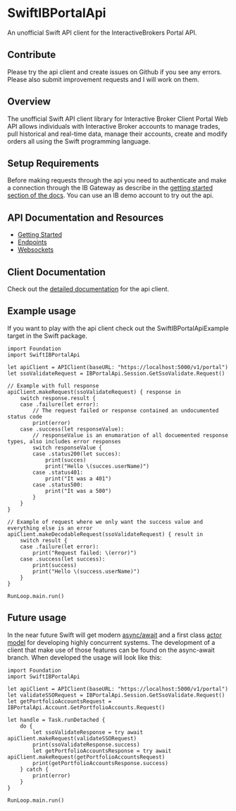 # SwiftIBPortalApi

An unofficial Swift API client for the InteractiveBrokers Portal API.

## Contribute

Please try the api client and create issues on Github if you see any errors. Please also submit improvement requests and I will work on them.

## Overview

The unofficial Swift API client library for Interactive Broker Client Portal Web API allows individuals with Interactive Broker accounts to manage trades, pull historical and real-time data, manage their accounts, create and modify orders all using the Swift programming language.

## Setup Requirements

Before making requests through the api you need to authenticate and make a connection through the IB Gateway as describe in the [getting started section of the docs](https://interactivebrokers.github.io/cpwebapi/). You can use an IB demo account to try out the api.

## API Documentation and Resources

- [Getting Started](https://interactivebrokers.github.io/cpwebapi/index.html#login)
- [Endpoints](https://interactivebrokers.com/api/doc.html)
- [Websockets](https://interactivebrokers.github.io/cpwebapi/RealtimeSubscription.html)

## Client Documentation

Check out the [detailed documentation](/Sources/SwiftIBPortalApi/Swagger3CorrectedGenerated/README.md) for the api client.

## Example usage

If you want to play with the api client check out the SwiftIBPortalApiExample target in the Swift package.

```
import Foundation
import SwiftIBPortalApi

let apiClient = APIClient(baseURL: "https://localhost:5000/v1/portal")
let ssoValidateRequest = IBPortalApi.Session.GetSsoValidate.Request()

// Example with full response
apiClient.makeRequest(ssoValidateRequest) { response in
    switch response.result {
    case .failure(let error):
        // The request failed or response contained an undocumented status code
        print(error)
    case .success(let responseValue):
        // responseValue is an enumaration of all docuemented response types, also includes error responses
        switch responseValue {
        case .status200(let succes):
            print(succes)
            print("Hello \(succes.userName)")
        case .status401:
            print("It was a 401")
        case .status500:
            print("It was a 500")
        }
    }
}

// Example of request where we only want the success value and everything else is an error
apiClient.makeDecodableRequest(ssoValidateRequest) { result in
    switch result {
    case .failure(let error):
        print("Request failed: \(error)")
    case .success(let success):
        print(success)
        print("Hello \(success.userName)")
    }
}

RunLoop.main.run()
```

## Future usage
In the near future Swift will get modern [async/await](https://github.com/apple/swift-evolution/blob/main/proposals/0296-async-await.md) and a first class [actor model](https://github.com/DougGregor/swift-evolution/blob/actors/proposals/nnnn-actors.md) for developing highly concurrent systems. The development of a client that make use of those features can be found on the async-await branch. When developed the usage will look like this:

```
import Foundation
import SwiftIBPortalApi

let apiClient = APIClient(baseURL: "https://localhost:5000/v1/portal")
let validateSSORequest = IBPortalApi.Session.GetSsoValidate.Request()
let getPortfolioAccountsRequest = IBPortalApi.Account.GetPortfolioAccounts.Request()

let handle = Task.runDetached {
    do {
        let ssoValidateResponse = try await apiClient.makeRequest(validateSSORequest)
        print(ssoValidateResponse.success)
        let getPortfolioAccountsResponse = try await apiClient.makeRequest(getPortfolioAccountsRequest)
        print(getPortfolioAccountsResponse.success)
    } catch {
        print(error)
    }
}

RunLoop.main.run()
```